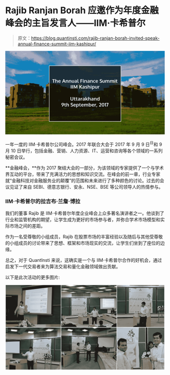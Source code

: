 # Rajib Ranjan Borah 应邀作为年度金融峰会的主旨发言人——IIM·卡希普尔

> 原文：<https://blog.quantinsti.com/rajib-ranjan-borah-invited-speak-annual-finance-summit-iim-kashipur/>

![The Annual Finance Summit IIM Kashipur](img/7195a435e1ff4914ea4d41fd42049ea6.png)

一年一度的 IIM·卡希普尔公司峰会。2017 年联合大会于 2017 年 9 月 9 日<sup>日</sup>和 9 月 10 日举行，包括金融、营销、人力资源、IT、运营和咨询等各个领域的一系列秘密会议。

**金融峰会，**作为 2017 聚结大会的一部分，为该领域的专家提供了一个与学术界互动的平台，带来了充满活力的思想和知识交流。在峰会的前一章，行业专家就“金融科技对金融服务业的颠覆”的范围和未来进行了多种颜色的讨论。过去的会议见证了来自 SEBI、德意志银行、安永、NSE、BSE 等公司领导人的热情参与。

### IIM·卡希普尔的拉吉布·兰詹·博拉

我们的董事 Rajib 是 IIM·卡希普尔年度企业峰会上众多著名演讲者之一。他谈到了行业和监管机构的期望，让学生成为更好的市场参与者，并弥合学术市场模型和实际市场之间的差距。

作为一名受尊敬的小组成员，Rajib 在股票市场的丰富经验以及随后与其他受尊敬的小组成员的讨论带来了思想、框架和市场现实的交流，让学生们坐到了座位的边缘。

总之，对于 QuantInsti 来说，这确实是一个与 IIM·卡希普尔合作的好机会，通过启发下一代交易者来为算法交易和量化金融领域做出贡献。

以下是此次活动的更多图片:

![Rajib Ranjan Borah at IIM Kashipur](img/779b82d5dd550151898420b3e3300756.png)